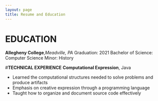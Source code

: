 ```yaml
---
layout: page
title: Resume and Education
---
```

**EDUCATION**
============
**Allegheny College**,*Meadville, PA*                          Graduation: 2021
Bachelor of Science: Computer Science
Minor: History

#**TECHNICAL EXPERIENCE**
**Computational Expression**, Java
  - Learned the computational structures needed to solve problems and produce artifacts
  - Emphasis on creative expression through a programming language
  - Taught how to organize and document source code effectively
